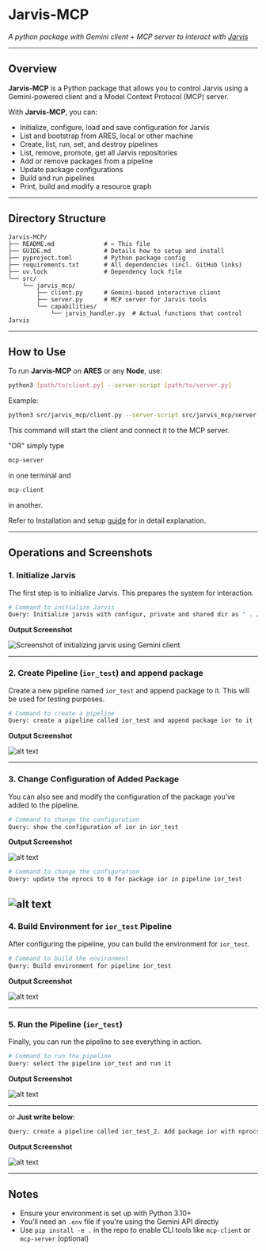 
# Jarvis-MCP

*A python package with Gemini client + MCP server to interact with [Jarvis](https://grc.iit.edu/docs/jarvis/jarvis-cd/index/)*

---

## Overview

**Jarvis-MCP** is a Python package that allows you to control Jarvis using a Gemini-powered client and a Model Context Protocol (MCP) server.

With **Jarvis-MCP**, you can:

* Initialize, configure, load and save configuration for Jarvis
* List and bootstrap from ARES, local or other machine 
* Create, list, run, set, and destroy pipelines
* List, remove, promote, get all Jarvis repositories
* Add or remove packages from a pipeline
* Update package configurations
* Build and run pipelines
* Print, build and modify a resource graph

---

## Directory Structure

```
Jarvis-MCP/
├── README.md              # ← This file
├── GUIDE.md               # Details how to setup and install
├── pyproject.toml         # Python package config
├── requirements.txt       # All dependencies (incl. GitHub links)
├── uv.lock                # Dependency lock file
└── src/
    └── jarvis_mcp/
        ├── client.py      # Gemini-based interactive client
        ├── server.py      # MCP server for Jarvis tools
        └── capabilities/
            └── jarvis_handler.py  # Actual functions that control Jarvis
```

---

## How to Use

To run **Jarvis-MCP** on **ARES** or any **Node**, use:

```bash
python3 [path/to/client.py] --server-script [path/to/server.py]
```

Example:

```bash
python3 src/jarvis_mcp/client.py --server-script src/jarvis_mcp/server.py
```

This command will start the client and connect it to the MCP server.

"OR" simply type
```bash
mcp-server 
```
in one terminal and 

```bash
mcp-client 
```
in another. 

Refer to Installation and setup [guide](./GUIDE.md) for in detail explanation.  

---

## Operations and Screenshots

### 1. **Initialize Jarvis**

The first step is to initialize Jarvis. This prepares the system for interaction.

```bash
# Command to initialize Jarvis
Query: Initialize jarvis with configur, private and shared dir as " . /jarvis—pipelines'
```

**Output Screenshot**

![Screenshot of initializing jarvis using Gemini client](<assets/Screenshot 2025-05-15 160800.png>)

---

### 2. **Create Pipeline (`ior_test`) and append package**

Create a new pipeline named `ior_test` and append package to it. This will be used for testing purposes.

```bash
# Command to create a pipeline
Query: create a pipeline called ior_test and append package ior to it
```

**Output Screenshot**

![alt text](<assets/Screenshot 2025-05-15 162219.png>)

---

### 3. **Change Configuration of Added Package**

You can also see and modify the configuration of the package you've added to the pipeline.

```bash
# Command to change the configuration
Query: show the configuration of ior in ior_test
```

**Output Screenshot**

![alt text](<assets/Screenshot 2025-05-15 162322.png>)

```bash
# Command to change the configuration
Query: update the nprocs to 8 for package ior in pipeline ior_test
```

![alt text](<assets/Screenshot 2025-05-15 162545.png>)
---

### 4. **Build Environment for `ior_test` Pipeline**

After configuring the pipeline, you can build the environment for `ior_test`.

```bash
# Command to build the environment
Query: Build environment for pipeline ior_test 
```

**Output Screenshot**

![alt text](<assets/Screenshot 2025-05-15 162922.png>)

---

### 5. **Run the Pipeline (`ior_test`)**

Finally, you can run the pipeline to see everything in action.

```bash
# Command to run the pipeline
Query: select the pipeline ior_test and run it
```

**Output Screenshot**

![alt text](<assets/Screenshot 2025-05-15 163023.png>)

---

or **Just write below**:
```bash
Query: create a pipeline called ior_test_2. Add package ior with nprocs set to 16. After adding, set the pipeline ior_test_2 as current and build environment for it and run it.
```

**Output Screenshot**

![alt text](<assets/Screenshot 2025-05-15 163759.png>)

---
## Notes

* Ensure your environment is set up with Python 3.10+
* You’ll need an `.env` file if you're using the Gemini API directly
* Use `pip install -e .` in the repo to enable CLI tools like `mcp-client` or `mcp-server` (optional)
